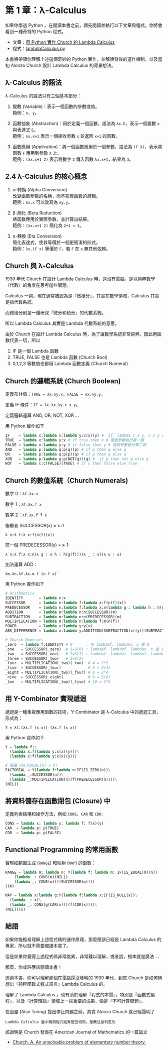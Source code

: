 # 第 1 章：λ-Calculus

如果你學過 Python ，在閱讀本書之前，請先閱讀並執行以下文章與程式，你將會看到一種奇特的 Python 程式。

* 文章：[用 Python 實作 Church 的 Lambda Calculus](LambdaCalculus.md)
* 程式：[lambdaCalculus.py](./_code/lambdaCalculus.py)

本書將帶領你理解上述這個奇妙的 Python 實作，並解說背後的運作機制，以及當初 Alonzo Church 設計 Lambda Calculus 的背景想法。

## λ-Calculus 的語法

λ-Calculus 的語法只有三個基本部分：

1. 變數 (Variable)：表示一個函數的參數或值。  
   範例：`x`、`y`。  

2. 函數抽象 (Abstraction)：用於定義一個函數，語法為 `λx.E`，表示一個變數 `x` 與表達式 `E`。  
   範例：`λx.x+1` 表示一個接收參數 `x` 並返回 `x+1` 的函數。

3. 函數應用 (Application)：將一個函數應用於一個參數，語法為 `(F X)`，表示將函數 `F` 應用到參數 `X` 上。  
   範例：`(λx.x+1 2)` 表示將數字 `2` 傳入函數 `λx.x+1`，結果為 `3`。

## 2.4 λ-Calculus 的核心概念

1. α-轉換 (Alpha Conversion)  
   改變函數參數的名稱，而不影響函數的邏輯。  
   範例：`λx.x` 可以改寫為 `λy.y`。

2. β-簡化 (Beta Reduction)  
   將函數應用於實際參數，並計算出結果。  
   範例：`(λx.x+1 2)` 簡化為 `2+1 = 3`。

3. η-轉換 (Eta Conversion)  
   簡化表達式，使其等價於一個更簡潔的形式。  
   範例：`λx.(F x)` 等價於 `F`，若 `F` 在 `x` 無其他依賴。

## Church 與 λ-Calculus

1930 年代 Church 在設計 Lambda Calculus 時，還沒有電腦，是以純粹數學（代數）的角度在思考這些問題。

Calculus 一詞，現在通常被認為是『微積分』，其實在數學領域，Calculus 其實是指代數系統。

而微積分則是一種研究『微分和積分』的代數系統。

所以 Lambda Calculus 其實是 Lambda 代數系統的意思。

由於 Church 在設計 Lambda Calculus 時，為了讓數學系統非常純粹，因此用函數代表一切，所以 

1. IF 是一個 Lambda 函數
2. TRUE, FALSE 也是 Lambda 函數 (Church Bool)
3. 0,1,2,3 等數值也都用 Lambda 函數定義 (Church Numeral)

## Church 的邏輯系統 (Church Boolean)
   
定義布林值：`TRUE = λx.λy.x`，`FALSE = λx.λy.y`。

定義 IF 條件：`IF = λc.λx.λy.c x y`。

定義邏輯運算 AND, OR, NOT, XOR ...

用 Python 實作如下

```py
IF    = lambda c:lambda x:lambda y:c(x)(y) #  if: lambda c x y. c x y # if c then x else y.
TRUE  = lambda x:lambda y:x # if true then x # 兩個參數執行第一個
FALSE = lambda x:lambda y:y # if false then y # 兩個參數執行第二個
AND   = lambda p:lambda q:p(q)(p) # if p then q else p
OR    = lambda p:lambda q:p(p)(q) # if p then p else q
XOR   = lambda p:lambda q:p(NOT(q))(q) #  if p then not q else q
NOT   = lambda c:c(FALSE)(TRUE) # if c then false else true
```

## Church 的數值系統（Church Numerals)

數字 0：`λf.λx.x`  

數字 1：`λf.λx.f x`  

數字 2：`λf.λx.f f x`  

後繼者 SUCCESSOR(x) = x+1 

    λ n:λ f:λ x:f(n(f)(x))

前一個 PREDECESSOR(x) = x-1:

    λ n:λ f:λ x:n(λ g : λ h : h(g(f)))(λ _ : x)(λ u : u)

加法運算 ADD：

    λm.λn.λf.λx.m f (n f x)`

用 Python 實作如下

```py
# Arithmetics
IDENTITY       = lambda x:x
SUCCESSOR      = lambda n:lambda f:lambda x:f(n(f)(x))
PREDECESSOR    = lambda n:lambda f:lambda x:n(lambda g : lambda h : h(g(f)))(lambda _ : x)(lambda u : u)
ADDITION       = lambda m:lambda n:n(SUCCESSOR)(m)
SUBTRACTION    = lambda m:lambda n:n(PREDECESSOR)(m)
MULTIPLICATION = lambda m:lambda n:lambda f:m(n(f))
POWER          = lambda x:lambda y:y(x)
ABS_DIFFERENCE = lambda x:lambda y:ADDITION(SUBTRACTION(x)(y))(SUBTRACTION(y)(x))

# Church Numerals
_zero  = lambda f:IDENTITY # 0      : 用 lambdaf. lambdax. x 當 0
_one   = SUCCESSOR(_zero)  # 1=S(0) : lambdaf. lambdaf. lambdax. x 當 1
_two   = SUCCESSOR(_one)   # 2=S(1) : lambdaf. lambdaf. lambdaf. lambdax. x 當 2
_three = SUCCESSOR(_two)   # 3=S(2)
_four  = MULTIPLICATION(_two)(_two)  # 4 = 2*2
_five  = SUCCESSOR(_four)            # 5 = S(4)
_eight = MULTIPLICATION(_two)(_four) # 8 = 2*4
_nine  = SUCCESSOR(_eight)           # 9 = S(8)
_ten   = MULTIPLICATION(_two)(_five) # 10 = 2*5
```

## 用 Y-Combinator 實現遞迴

遞迴是一種重複應用函數的技術，Y-Combinator 是 λ-Calculus 中的遞迴工具，形式為：

```
Y = λf.(λx.f (x x)) (λx.f (x x))
```

用 Python 實作如下

```py
Y = lambda f:\
  (lambda x:f(lambda y:x(x)(y)))\
  (lambda x:f(lambda y:x(x)(y)))

# 階層 FACTORIAL(n) = n!
FACTORIAL = Y(lambda f:lambda n:IF(IS_ZERO(n))\
  (lambda _:SUCCESSOR(n))\
  (lambda _:MULTIPLICATION(n)(f(PREDECESSOR(n))))\
(NIL))
```

## 將資料儲存在函數閉包 (Closure) 中

定義列表結構和操作方法，例如 `CONS`、`CAR` 和 `CDR`:

```python
CONS = lambda x: lambda y: lambda f: f(x)(y)
CAR  = lambda p: p(TRUE)
CDR  = lambda p: p(FALSE)
```

## Functional Programming 的常用函數

實現如範圍生成 (`RANGE`) 和映射 (`MAP`) 的函數：

```python
RANGE = lambda m: lambda n: Y(lambda f: lambda m: IF(IS_EQUAL(m)(n))
    (lambda _: CONS(m)(NIL))
    (lambda _: CONS(m)(f(SUCCESSOR(m))))
)(m)

MAP = lambda x:lambda g:Y(lambda f:lambda x:IF(IS_NULL(x))\
  (lambda _: x)\
  (lambda _: CONS(g(CAR(x)))(f(CDR(x))))\
(NIL))(x)
```

## 結語

如果你能輕易理解上述程式碼的運作原理，那麼應該已經是 Lambda Calculus 的專家，所以就不需要閱讀本書了。

但是如果你覺得上述程式碼非常詭異，非常難以理解，或者說，根本就是魔法 ...

那麼，你或許應該閱讀本書！

透過本書，你可以理解那個在電腦還沒發明的 1930 年代，到底 Church 是如何構想出『純粹函數式程式語言』Lambda Calculus 的。

理解了 Lambda Calculus ，也有助於理解『程式的本質』，特別是『函數式編程』，以及『計算理論』領域上一些重要的成果，像是『不可計算問題』。

在圖靈 (Alan Turing) 提出停止問題之前，其實 Alonzo Church 就已經證明了

    Lambda Calculus 當中兩個程式結果是否相同，是無法被判定的

該證明是 Church 發表在 American Journal of Mathematics 的一篇論文

* [Church, A. An unsolvable problem of elementary number theory.](https://www.ics.uci.edu/~lopes/teaching/inf212W12/readings/church.pdf)



